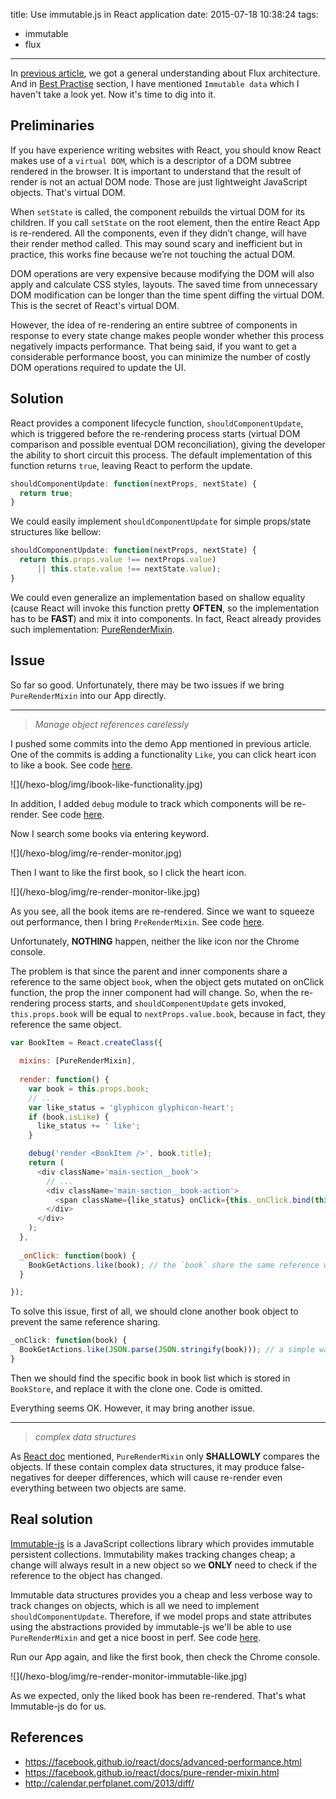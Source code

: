 title: Use immutable.js in React application
date: 2015-07-18 10:38:24
tags:
- immutable
- flux

---

In [previous article](http://just4fun.github.io/hexo-blog/2015/05/12/flux-architecture/), we got a general understanding about Flux architecture. And in [Best Practise](http://just4fun.github.io/hexo-blog/2015/05/12/flux-architecture/#Best_Practise) section, I have mentioned `Immutable data` which I haven't take a look yet. Now it's time to dig into it.

<!-- more -->

## Preliminaries

If you have experience writing websites with React, you should know React makes use of a `virtual DOM`, which is a descriptor of a DOM subtree rendered in the browser. It is important to understand that the result of render is not an actual DOM node. Those are just lightweight JavaScript objects. That's virtual DOM.

When `setState` is called, the component rebuilds the virtual DOM for its children. If you call `setState` on the root element, then the entire React App is re-rendered. All the components, even if they didn’t change, will have their render method called. This may sound scary and inefficient but in practice, this works fine because we’re not touching the actual DOM.

DOM operations are very expensive because modifying the DOM will also apply and calculate CSS styles, layouts. The saved time from unnecessary DOM modification can be longer than the time spent diffing the virtual DOM. This is the secret of React's virtual DOM.

However, the idea of re-rendering an entire subtree of components in response to every state change makes people wonder whether this process negatively impacts performance. That being said, if you want to get a considerable performance boost, you can minimize the number of costly DOM operations required to update the UI.

## Solution

React provides a component lifecycle function, `shouldComponentUpdate`, which is triggered before the re-rendering process starts (virtual DOM comparison and possible eventual DOM reconciliation), giving the developer the ability to short circuit this process. The default implementation of this function returns `true`, leaving React to perform the update.
```javascript
shouldComponentUpdate: function(nextProps, nextState) {
  return true;
}
```

We could easily implement `shouldComponentUpdate` for simple props/state structures like bellow:
```javascript
shouldComponentUpdate: function(nextProps, nextState) {
  return this.props.value !== nextProps.value) 
      || this.state.value !== nextState.value);
}
```

We could even generalize an implementation based on shallow equality (cause React will invoke this function pretty **OFTEN**, so the implementation has to be **FAST**) and mix it into components. In fact, React already provides such implementation: [PureRenderMixin](https://facebook.github.io/react/docs/pure-render-mixin.html).

## Issue

So far so good. 
Unfortunately, there may be two issues if we bring `PureRenderMixin` into our App directly.

---
> *Manage object references carelessly*

I pushed some commits into the demo App mentioned in previous article. One of the commits is adding a functionality `Like`, you can click heart icon to like a book. See code [here](https://github.com/just4fun/classics/commit/c010dc4cbacc021c45594720955a73664b28deec).
<div class="illustration">
![](/hexo-blog/img/ibook-like-functionality.jpg)
</div>

In addition, I added `debug` module to track which components will be re-render. See code [here](https://github.com/just4fun/classics/commit/f2915ad12d644f8691ab6ee309b7e8ceb1c9aedf).

Now I search some books via entering keyword.
<div class="illustration">
![](/hexo-blog/img/re-render-monitor.jpg)
</div>

Then I want to like the first book, so I click the heart icon.
<div class="illustration">
![](/hexo-blog/img/re-render-monitor-like.jpg)
</div>

As you see, all the book items are re-rendered. Since we want to squeeze out performance, then I bring `PreRenderMixin`. See code [here](https://github.com/just4fun/classics/commit/6ff882cd9c4913d92d9c4b7dbfc5e447f1df598e).

Unfortunately, **NOTHING** happen, neither the like icon nor the Chrome console.

The problem is that since the parent and inner components share a reference to the same object `book`, when the object gets mutated on onClick function, the prop the inner component had will change. So, when the re-rendering process starts, and `shouldComponentUpdate` gets invoked, `this.props.book` will be equal to `nextProps.value.book`, because in fact, they reference the same object.
```javascript
var BookItem = React.createClass({
  
  mixins: [PureRenderMixin],
  
  render: function() {
    var book = this.props.book;
    // ...
    var like_status = 'glyphicon glyphicon-heart';
    if (book.isLike) {
      like_status += ' like';
    }

    debug('render <BookItem />', book.title);
    return (
      <div className='main-section__book'>
        // ...
        <div className='main-section__book-action'>
          <span className={like_status} onClick={this._onClick.bind(this, book)}></span>
        </div>
      </div>
    );
  },
  
  _onClick: function(book) {
    BookGetActions.like(book); // the `book` share the same reference with `this.props.book`
  }

});
```

To solve this issue, first of all, we should clone another book object to prevent the same reference sharing.
```javascript
_onClick: function(book) {
  BookGetActions.like(JSON.parse(JSON.stringify(book))); // a simple way to clone
}
```

Then we should find the specific book in book list which is stored in `BookStore`, and replace it with the clone one. Code is omitted.

Everything seems OK. However, it may bring another issue.   

---
> *complex data structures*

As [React doc](https://facebook.github.io/react/docs/pure-render-mixin.html) mentioned, `PureRenderMixin` only **SHALLOWLY** compares the objects. If these contain complex data structures, it may produce false-negatives for deeper differences, which will cause re-render even everything between two objects are same.

## Real solution

[Immutable-js](https://github.com/facebook/immutable-js) is a JavaScript collections library which provides immutable persistent collections. Immutability makes tracking changes cheap; a change will always result in a new object so we **ONLY** need to check if the reference to the object has changed.

Immutable data structures provides you a cheap and less verbose way to track changes on objects, which is all we need to implement `shouldComponentUpdate`. Therefore, if we model props and state attributes using the abstractions provided by immutable-js we'll be able to use `PureRenderMixin` and get a nice boost in perf. See code [here](https://github.com/just4fun/classics/commit/ce3474f2b6d40a6a5c6e1e1b3d56681f5ca2b95f).

Run our App again, and like the first book, then check the Chrome console.
<div class="illustration">
![](/hexo-blog/img/re-render-monitor-immutable-like.jpg)
</div>

As we expected, only the liked book has been re-rendered. That's what Immutable-js do for us.

## References

- https://facebook.github.io/react/docs/advanced-performance.html
- https://facebook.github.io/react/docs/pure-render-mixin.html
- http://calendar.perfplanet.com/2013/diff/
